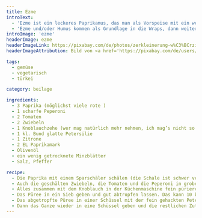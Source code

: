 ```yaml
---
title: Ezme
introText:
  - 'Ezme ist ein leckeres Paprikamus, das man als Vorspeise mit ein wenig Brot essen kann. Ich bevorzuge es allerdings als Grundlage für meine Wraps.'
  - 'Ezme und/oder Humus kommen als Grundlage in die Wraps, dann weiteres Gemüse als eigentliche Füllung. Ezme ist dabei eine wichtige würzende Beigabe.'
introImage: 'ezme'
headerImage: ezme
headerImageLink: https://pixabay.com/de/photos/zerkleinerung-w%C3%BCrzig-tomaten-812673/
headerImageAttribution: Bild von <a href='https://pixabay.com/de/users/tohma-263912/?utm_source=link-attribution&amp;utm_medium=referral&amp;utm_campaign=image&amp;utm_content=812673'>Sinan COŞKUN</a> auf <a href='https://pixabay.com/de/?utm_source=link-attribution&amp;utm_medium=referral&amp;utm_campaign=image&amp;utm_content=812673'>Pixabay</a>

tags:
  - gemüse
  - vegetarisch
  - türkei

category: beilage

ingredients:
  - 3 Paprika (möglichst viele rote )
  - 1 scharfe Peperoni
  - 2 Tomaten
  - 2 Zwiebeln
  - 1 Knoblauchzehe (wer mag natürlich mehr nehmen, ich mag’s nicht so extrem knoblauchlastig)
  - 1 kl. Bund glatte Petersilie
  - 1 Zitrone
  - 2 EL Paprikamark
  - Olivenöl
  - ein wenig getrocknete Minzblätter
  - Salz, Pfeffer

recipe:
  - Die Paprika mit einem Sparschäler schälen (die Schale ist schwer verdaulich) und in grobe Stücke schneiden.
  - Auch die geschälten Zwiebeln, die Tomaten und die Peperoni in grobe Stücke schneiden.
  - Alles zusammen mit dem Knoblauch in der Küchenmaschine fein pürieren.
  - Das Püree in ein Sieb geben und gut abtropfen lassen. Das kann 10 bis 15 Minuten dauern.
  - Das abgetropfte Püree in einer Schüssel mit der fein gehackten Petersilie, dem Saft der Zitrone, dem Paprikamark sowie Salz und Pfeffer vermischen.
  - Dann das Ganze wieder in eine Schüssel geben und die restlichen Zutaten beimischen. Fertig!
---
```

